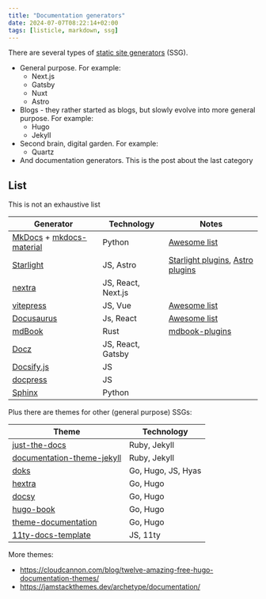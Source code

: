 ```yaml
---
title: "Documentation generators"
date: 2024-07-07T08:22:14+02:00
tags: [listicle, markdown, ssg]
---
```


There are several types of [static site generators](https://jamstack.org/generators/) (SSG).

- General purpose. For example:
  - Next.js
  - Gatsby
  - Nuxt
  - Astro
- Blogs - they rather started as blogs, but slowly evolve into more general purpose. For example:
  - Hugo
  - Jekyll
- Second brain, digital garden. For example:
  - Quartz
- And documentation generators. This is the post about the last category

## List

This is not an exhaustive list

| Generator                                                                                           | Technology         | Notes                                                                                                                     |
| --------------------------------------------------------------------------------------------------- | ------------------ | ------------------------------------------------------------------------------------------------------------------------- |
| [MkDocs](https://www.mkdocs.org/) + [mkdocs-material](https://github.com/squidfunk/mkdocs-material) | Python             | [Awesome list](https://github.com/mkdocs/catalog)                                                                         |
| [Starlight](https://starlight.astro.build/)                                                         | JS, Astro          | [Starlight plugins](https://starlight.astro.build/resources/plugins/), [Astro plugins](https://astro.build/integrations/) |
| [nextra](https://nextra.site/docs/docs-theme/start)                                                 | JS, React, Next.js |                                                                                                                           |
| [vitepress](https://vitepress.dev)                                                                  | JS, Vue            | [Awesome list](https://github.com/logicspark/awesome-vitepress-v1)                                                        |
| [Docusaurus](https://docusaurus.io/)                                                                | Js, React          | [Awesome list](https://docusaurus.io/community/resources)                                                                 |
| [mdBook](https://rust-lang.github.io/mdBook/)                                                       | Rust               | [mdbook-plugins](https://github.com/topics/mdbook-plugins)                                                                |
| [Docz](https://www.docz.site/)                                                                      | JS, React, Gatsby  |                                                                                                                           |
| [Docsify.js](https://docsify.js.org/#/awesome)                                                      | JS                 |                                                                                                                           |
| [docpress](https://docpress.github.io/)                                                             | JS                 |                                                                                                                           |
| [Sphinx](https://www.sphinx-doc.org)                                                                | Python             |                                                                                                                           |

Plus there are themes for other (general purpose) SSGs:

| Theme                                                                                 | Technology         |
| ------------------------------------------------------------------------------------- | ------------------ |
| [just-the-docs](https://github.com/just-the-docs/just-the-docs)                       | Ruby, Jekyll       |
| [documentation-theme-jekyll](https://github.com/tomjoht/documentation-theme-jekyll)   | Ruby, Jekyll       |
| [doks](https://github.com/gethyas/doks)                                               | Go, Hugo, JS, Hyas |
| [hextra](https://imfing.github.io/hextra/)                                            | Go, Hugo           |
| [docsy](https://www.docsy.dev/about/)                                                 | Go, Hugo           |
| [hugo-book](https://github.com/alex-shpak/hugo-book)                                  | Go, Hugo           |
| [theme-documentation](https://github.com/HugoBlox/theme-documentation)                | Go, Hugo           |
| [11ty-docs-template](https://github.com/SpinalCMS/11ty-docs-template#getting-started) | JS, 11ty           |

More themes:

- https://cloudcannon.com/blog/twelve-amazing-free-hugo-documentation-themes/
- https://jamstackthemes.dev/archetype/documentation/
